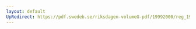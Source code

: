 ```yaml
---
layout: default
UpRedirect: https://pdf.swedeb.se/riksdagen-volumeG-pdf/19992000/reg_19992000/reg_19992000_0548.pdf
---
```

